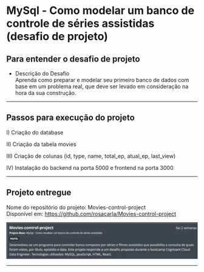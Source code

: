 # MySql - Como modelar um banco de controle de séries assistidas (desafio de projeto)

## Para entender o desafio de projeto  

* Descrição do Desafio  
Aprenda como preparar e modelar seu primeiro banco de dados com base em um 
problema real, que deve ser levado em consideração na hora da sua construção.

---

## Passos para execução do projeto  

I) Criação do database  

II) Criação da tabela movies  

III) Criação de colunas (id, type, name, total_ep, atual_ep, last_view)  

IV) Instalação do backend na porta 5000 e frontend na porta 3000

---

## Projeto entregue  

Nome do repositório do projeto: Movies-control-project  
Disponível em: https://github.com/rosacarla/Movies-control-project
<p align="center"><img src="https://github.com/rosacarla/DIO-cloud-data-engineer/blob/main/014%20desafio-projeto-mysql/screenshots/project-done.jpg"></p>

---
